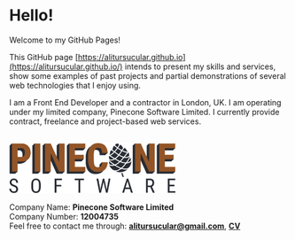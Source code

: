 # Hello!

Welcome to my GitHub Pages!

This GitHub page [https://alitursucular.github.io](https://alitursucular.github.io/) intends to present my skills and services, show some examples of past projects and partial demonstrations of several web technologies that I enjoy using.

I am a Front End Developer and a contractor in London, UK. I am operating under my limited company, Pinecone Software Limited. I currently provide contract, freelance and project-based web services.<br/><br/>

<img src="assets/images/pinecone-software-limited-logo.png" width="300">

Company Name: **Pinecone Software Limited**<br/>
Company Number: **12004735**<br/>
Feel free to contact me through: **alitursucular@gmail.com**, **[CV](assets/docs/alitursucular-front-end-web-developer-cv.pdf)**
